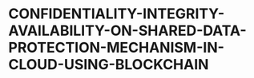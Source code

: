 # CONFIDENTIALITY-INTEGRITY-AVAILABILITY-ON-SHARED-DATA-PROTECTION-MECHANISM-IN-CLOUD-USING-BLOCKCHAIN